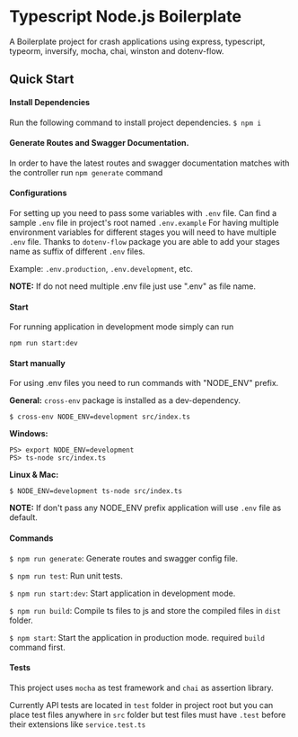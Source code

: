 # Typescript Node.js Boilerplate
A Boilerplate project for crash applications using express, typescript, typeorm, inversify, mocha, chai, winston and dotenv-flow.

## Quick Start
#### Install Dependencies
Run the following command to install project dependencies.
`$ npm i`

#### Generate Routes and Swagger Documentation.
In order to have the latest routes and swagger documentation matches with the controller run `npm generate` command

#### Configurations
For setting up you need to pass some variables with `.env` file. Can find a sample `.env` file in project's root named `.env.example`
For having multiple environment variables for different stages you will need to have multiple `.env` file. Thanks  to `dotenv-flow` package you are able to add your stages name as suffix of different `.env` files.

 Example: `.env.production`, `.env.development`, etc.

__NOTE:__ If do not need multiple .env file just use ".env" as file name.

#### Start
For running application in development mode simply can run 

    npm run start:dev

#### Start manually

For using .env files you need to run commands with "NODE_ENV" prefix.

__General:__
`cross-env` package is installed as a dev-dependency.

    $ cross-env NODE_ENV=development src/index.ts

__Windows:__

    PS> export NODE_ENV=development
    PS> ts-node src/index.ts

__Linux & Mac:__

    $ NODE_ENV=development ts-node src/index.ts

__NOTE:__ If don't pass any NODE_ENV prefix application will use `.env` file as default.

#### Commands

`$ npm run generate`: Generate routes and swagger config file.

`$ npm run test`: Run unit tests.

`$ npm run start:dev`: Start application in development mode.

`$ npm run build`: Compile ts files to js and store the compiled files in `dist` folder.

`$ npm start`: Start the application in production mode. required `build` command first.


#### Tests
This project uses `mocha` as test framework and `chai` as assertion library.

Currently API tests are located in `test` folder in project root but you can place test files anywhere in `src` folder but test files must have `.test` before their extensions like `service.test.ts`
